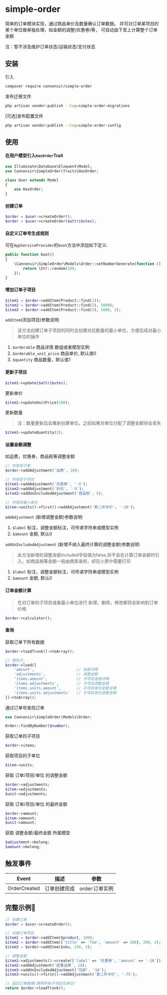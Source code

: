 # **simple-order**

简单的订单模块实现，通过商品单价及数量确认订单数据。
并可对订单某项目的某个单位做单独处理，如金额的调整(优惠券)等，
可自动由下至上计算整个订单金额

注：暂不涉及维护订单状态/运输状态/支付状态

## 安装

引入

```bash
composer require cannonsir/simple-order
```

发布迁移文件

```bash
php artisan vendor:publish --tag=simple-order-migrations
```

[可选]发布配置文件

```bash
php artisan vendor:publish --tag=simple-order-config
```

## 使用

#### 在用户模型引入`HasOrder`Trait

```php
use Illuminate\Database\Eloquent\Model;
use Cannonsir\SimpleOrder\Traits\HasOrder;

class User extends Model
{
    use HasOrder;
}
```

#### 创建订单

```php
$order = $user->createOrder();
$order = $user->createOrder($attributes);
```

#### 自定义订单号生成规则

可在`AppServiceProvider`的`boot`方法中添加如下定义:

```php
public function boot()
{
    \Cannonsir\SimpleOrder\Models\Order::setNumberGenerate(function () {
        return \Str::random(30);
    });
}
```

#### 增加订单子项目

```php
$item1 = $order->addItem(Product::find(1));
$item2 = $order->addItem(Product::find(2), 5000);
$item3 = $order->addItem(Product::find(3), 5000, 2);
```

`addItem`(添加项目)参数说明:

> 该方法创建订单子项目的同时会创建对应数量的最小单位，方便后续对最小单位的操作

1. `$orderable` 商品详情 数组或者模型实例
2. `$orderable_unit_price` 商品单价, 默认值0
3. `$quantity` 商品数量，默认值1

#### 更新子项目

```php
$item1->update($attributes);
```

更新单价

```php
$item1->updateUnitPrice(100);
```

更新数量

> 注：数量更新后会重新创建单位，之前如果对单位分配了调整金额将会丢失

```php
$item1->updateQuantity(2);
```

#### 设置金额调整

如运费，优惠券，商品税等调整金额

```php
// 作用至订单
$order->addAdjustment('运费', 10);

// 作用至子项目
$item1->addAdjustment('优惠券', '-3');
$item2->addAdjustment('折扣', '-5');
$item3->addUnIncludedAdjustment('商品税', 5);

// 作用至最小单位
$item->units()->first()->addAdjustment('第二件半价', '-10');
```

`addAdjustment` (新增调整金额)参数说明:

1. `$label` 标注，调整金额标注，可传递字符串或模型实例
2. `$amount` 金额, 默认0

`addUnIncludedAdjustment` (新增不纳入最终计算的调整金额)参数说明:

> 此方法新增的调整金额included字段值为false,将不会在计算订单金额时引入，如商品税等金额一般由商家承担，却在小票中需要打印

1. `$label` 标注，调整金额标注，可传递字符串或模型实例
2. `$amount` 金额, 默认0

#### 订单金额计算

> 在对订单的子项目或者最小单位进行 新增，删除，修改都将会影响到订单价格

```php
$order->calculator();
```


#### 查询

获取订单下所有数据

```php
$order->loadTrunk()->toArray();

// 等同于:
$order->load([
    'amount',                   // 金额详情
    'adjustments',              // 调整金额
    'items.amount',             // 子项目金额详情
    'items.adjustments',        // 子项目调整金额
    'items.units.amount',       // 子项目单位金额详情
    'items.units.adjustments'   // 子项目单位调整金额
])->toArray();
```

通过订单号查找订单

```php
use Cannonsir\SimpleOrder\Models\Order;

Order::findByNumber($number);
```

获取订单的子项目

```php
$order->items;
```

获取项目的子单位

```php
$item->units;
```

获取 订单/项目/单位 的调整金额

```php
$order->adjustments;
$item->adjustments;
$unit->adjustments;
```

获取 订单/项目/单位 的最终金额

```php
$order->amount;
$item->amount;
$unit->amount;
```

获取 调整金额/最终金额 所属模型

```php
$adjustment->belong;
$amount->belong;
```

## 触发事件

Event | 描述 | 参数 |
-|-|-
OrderCreated | 订单创建完成 | order:订单实例 |

## 完整示例🌰

```php
// 创建订单
$order = $user->createOrder();

// 创建订单项目
$item1 = $order->addItem($product, 100);
$item2 = $order->addItem(['title' => 'foo', 'amount' => 200], 200, 2);
$item3 = $order->addItem($sku, 150, 3);

// 调整金额
$item1->adjustments()->create(['label' => '优惠券', 'amount' => '-10']);
$item2->addAdjustment('超重运费', 10);
$item3->addUnIncludedAdjustment('包邮', '10');
$item3->units()->first()->addAdjustment('第二件半价', '-75');

// 返回订单数据(携带所有子项目及单位)
return $order->loadTrunk();
```
